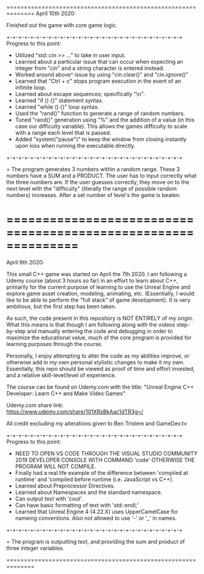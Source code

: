 ==============================================================
April 10th 2020:

Finished out the game with core game logic.

+-+-+-+-+-+-+-+-+-+-+-+-+-+-+-+-+-+-+-+-+-+-+-+-+-+-+-+-+-+
Progress to this point:

+ Utilized "std::cin >> ..." to take in user input.
+ Learned about a particular issue that can occur when expecting an integer from "cin" and a string character is entered instead.
+ Worked around above^ issue by using "cin.clear()" and "cin.ignore()"
+ Learned that "Ctrl + c" stops program execution in the event of an infinite loop.
+ Learned about escape sequences; specifically "\n".
+ Learned "if () {}" statement syntax.
+ Learned "while () {}" loop syntax.
+ Used the "rand()" function to generate a range of random numbers.
+ Tuned "rand()" generation using "%" and the addition of a value (in this case our difficulty variable). This allows the games difficulty to scale with a range each level that is passed.
+ Added "system("pause")" to keep the window from closing instantly upon loss when running the executable directly.

+-+-+-+-+-+-+-+-+-+-+-+-+-+-+-+-+-+-+-+-+-+-+-+-+-+-+-+-+-+

= The program generates 3 numbers within a random range. These 3 numbers have a SUM and a PRODUCT. The user has to input correctly what the three numbers are. If the user guesses correctly, they move on to the next level with the "difficulty" (literally the range of possible random numbers) increases. After a set number of level's the game is beaten.

==============================================================
==============================================================
April 9th 2020:

This small C++ game was started on April the 7th 2020. I am following a Udemy course (about 3 hours so far) in an effort to learn about C++, primarily for the current purpose of learning to use the Unreal Engine and explore game asset creation, modeling, animating, etc. (Essentially, I would like to be able to perform the "full stack" of game development). It is very ambitious, but the first step has been taken.

As such, the code present in this repository is NOT ENTIRELY of my origin. What this means is that though I am following along with the videos step-by-step and manually entering the code and debugging in order to maximize the educational value, much of the core program is provided for learning purposes through the course.

Personally, I enjoy attempting to alter the code as my abilities improve, or otherwise add in my own personal stylistic changes to make it my own. Essentially, this repo should be viewed as proof of time and effort invested, and a relative skill-level/level of experience. 

The course can be found on Udemy.com with the title: 
"Unreal Engine C++ Developer: Learn C++ and Make Video Games"

Udemy.com share link:
https://www.udemy.com/share/101XRsBkAac1dTR3g=/

All credit excluding my alterations given to Ben Tristem and GameDev.tv

+-+-+-+-+-+-+-+-+-+-+-+-+-+-+-+-+-+-+-+-+-+-+-+-+-+-+-+-+-+
Progress to this point:

+ NEED TO OPEN VS CODE THROUGH THE VISUAL STUDIO COMMUNITY 2019
DEVELOPER CONSOLE WITH COMMAND 'code' OTHERWISE THE PROGRAM WILL NOT COMPILE.
+ Finally had a real life example of the difference between 'compiled at runtime' and 'compiled before runtime (i.e. JavaScript vs C++).
+ Learned about Preprocessor Directives.
+ Learned about Namespaces and the standard namespace.
+ Can output text with 'cout'.
+ Can have basic formatting of text with 'std::endl;'
+ Learned that Unreal Engine 4 (4.22.X) uses UpperCamelCase for nameing conventions. Also not allowed to use '-' or '_' in names.

+-+-+-+-+-+-+-+-+-+-+-+-+-+-+-+-+-+-+-+-+-+-+-+-+-+-+-+-+-+

= The program is outputting text, and providing the sum and product of three integer variables.

==============================================================

